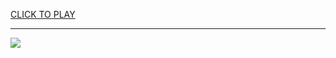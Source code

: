 
<a href="https://premium76.site?title=hole.io_unblocked_games_66&ref=13M">CLICK TO PLAY</a></h3>
<hr>

<a href="https://premium76.site?title=hole.io_unblocked_games_66&ref=13M"><img src="https://clearcache.store/games.png"></a>


